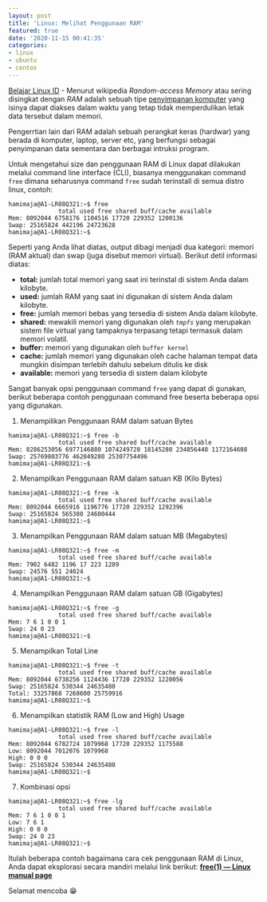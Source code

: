 ```yaml
---
layout: post
title: 'Linux: Melihat Penggunaan RAM'
featured: true
date: '2020-11-15 00:41:35'
categories:
- linux
- ubuntu
- centos
---
```


[Belajar Linux ID](/) - Menurut wikipedia _Random-access Memory_ atau sering disingkat dengan _RAM_ adalah sebuah tipe [penyimpanan komputer](https://id.wikipedia.org/wiki/Penyimpanan_komputer) yang isinya dapat diakses dalam waktu yang tetap tidak memperdulikan letak data tersebut dalam memori.

Pengerrtian lain dari RAM adalah sebuah perangkat keras (hardwar) yang berada di komputer, laptop, server etc, yang berfungsi sebagai penyimpanan data sementara dan berbagai intruksi program.

<!--kg-card-begin: html--><script async src="https://pagead2.googlesyndication.com/pagead/js/adsbygoogle.js"></script><ins class="adsbygoogle" style="display:block; text-align:center;" data-ad-layout="in-article" data-ad-format="fluid" data-ad-client="ca-pub-1515372853161377" data-ad-slot="4684565489"></ins><script>
     (adsbygoogle = window.adsbygoogle || []).push({});
</script><!--kg-card-end: html-->

Untuk mengetahui size dan penggunaan RAM di Linux dapat dilakukan melalui command line interface (CLI), biasanya menggunakan command `free` dimana seharusnya command `free` sudah terinstall di semua distro linux, contoh:

<!--kg-card-begin: markdown-->

    hamimaja@A1-LR08Q321:~$ free
                  total used free shared buff/cache available
    Mem: 8092044 6758176 1104516 17720 229352 1200136
    Swap: 25165824 442196 24723628
    hamimaja@A1-LR08Q321:~$

<!--kg-card-end: markdown-->

Seperti yang Anda lihat diatas, output dibagi menjadi dua kategori: memori (RAM aktual) dan swap (juga disebut memori virtual). Berikut detil informasi diatas:

- **total:** jumlah total memori yang saat ini terinstal di sistem Anda dalam kilobyte.
- **used:** jumlah RAM yang saat ini digunakan di sistem Anda dalam kilobyte.
- **free:** jumlah memori bebas yang tersedia di sistem Anda dalam kilobyte.
- **shared:** mewakili memori yang digunakan oleh _`tmpfs`_ yang merupakan sistem file virtual yang tampaknya terpasang tetapi termasuk dalam memori volatil.
- **buffer:** memori yang digunakan oleh `buffer kernel` 
- **cache:** jumlah memori yang digunakan oleh cache halaman tempat data mungkin disimpan terlebih dahulu sebelum ditulis ke disk 
- **available:** memori yang tersedia di sistem dalam kilobyte

Sangat banyak opsi penggunaan command `free` yang dapat di gunakan, berikut beberapa contoh penggunaan command free beserta beberapa opsi yang digunakan.

1. Menampilikan Penggunaan RAM dalam satuan Bytes
<!--kg-card-begin: markdown-->

    hamimaja@A1-LR08Q321:~$ free -b
                  total used free shared buff/cache available
    Mem: 8286253056 6977146880 1074249728 18145280 234856448 1172164608
    Swap: 25769803776 462049280 25307754496
    hamimaja@A1-LR08Q321:~$

<!--kg-card-end: markdown-->

2. Menampilkan Penggunaan RAM dalam satuan KB (Kilo Bytes)

<!--kg-card-begin: markdown-->

    hamimaja@A1-LR08Q321:~$ free -k
                  total used free shared buff/cache available
    Mem: 8092044 6665916 1196776 17720 229352 1292396
    Swap: 25165824 565380 24600444
    hamimaja@A1-LR08Q321:~$

<!--kg-card-end: markdown-->

3. Menampilkan Penggunaan RAM dalam satuan MB (Megabytes)

<!--kg-card-begin: markdown-->

    hamimaja@A1-LR08Q321:~$ free -m
                  total used free shared buff/cache available
    Mem: 7902 6482 1196 17 223 1289
    Swap: 24576 551 24024
    hamimaja@A1-LR08Q321:~$

<!--kg-card-end: markdown-->

4. Menampilkan Penggunaan RAM dalam satuan GB (Gigabytes)

<!--kg-card-begin: markdown-->

    hamimaja@A1-LR08Q321:~$ free -g
                  total used free shared buff/cache available
    Mem: 7 6 1 0 0 1
    Swap: 24 0 23
    hamimaja@A1-LR08Q321:~$

<!--kg-card-end: markdown--><!--kg-card-begin: html--><script async src="https://pagead2.googlesyndication.com/pagead/js/adsbygoogle.js"></script><ins class="adsbygoogle" style="display:block; text-align:center;" data-ad-layout="in-article" data-ad-format="fluid" data-ad-client="ca-pub-1515372853161377" data-ad-slot="4684565489"></ins><script>
     (adsbygoogle = window.adsbygoogle || []).push({});
</script><!--kg-card-end: html-->

5. Menampilkan Total Line

<!--kg-card-begin: markdown-->

    hamimaja@A1-LR08Q321:~$ free -t
                  total used free shared buff/cache available
    Mem: 8092044 6738256 1124436 17720 229352 1220056
    Swap: 25165824 530344 24635480
    Total: 33257868 7268600 25759916
    hamimaja@A1-LR08Q321:~$

<!--kg-card-end: markdown-->

6. Menampilkan statistik RAM (Low and High) Usage

<!--kg-card-begin: markdown-->

    hamimaja@A1-LR08Q321:~$ free -l
                  total used free shared buff/cache available
    Mem: 8092044 6782724 1079968 17720 229352 1175588
    Low: 8092044 7012076 1079968
    High: 0 0 0
    Swap: 25165824 530344 24635480
    hamimaja@A1-LR08Q321:~$

<!--kg-card-end: markdown-->

7. Kombinasi opsi

<!--kg-card-begin: markdown-->

    hamimaja@A1-LR08Q321:~$ free -lg
                  total used free shared buff/cache available
    Mem: 7 6 1 0 0 1
    Low: 7 6 1
    High: 0 0 0
    Swap: 24 0 23
    hamimaja@A1-LR08Q321:~$

<!--kg-card-end: markdown-->

Itulah beberapa contoh bagaimana cara cek penggunaan RAM di Linux, Anda dapat eksplorasi secara mandiri melalui link berikut: **[free(1) — Linux manual page](https://man7.org/linux/man-pages/man1/free.1.html)**

Selamat mencoba 😁

<!--kg-card-begin: html--><script async src="https://pagead2.googlesyndication.com/pagead/js/adsbygoogle.js"></script><ins class="adsbygoogle" style="display:block; text-align:center;" data-ad-layout="in-article" data-ad-format="fluid" data-ad-client="ca-pub-1515372853161377" data-ad-slot="4684565489"></ins><script>
     (adsbygoogle = window.adsbygoogle || []).push({});
</script><!--kg-card-end: html-->
